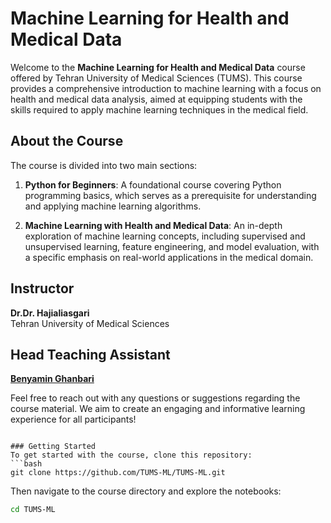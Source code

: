 # Machine Learning for Health and Medical Data

Welcome to the **Machine Learning for Health and Medical Data** course offered by Tehran University of Medical Sciences (TUMS). This course provides a comprehensive introduction to machine learning with a focus on health and medical data analysis, aimed at equipping students with the skills required to apply machine learning techniques in the medical field.

## About the Course
The course is divided into two main sections:

1. **Python for Beginners**: A foundational course covering Python programming basics, which serves as a prerequisite for understanding and applying machine learning algorithms.
   
2. **Machine Learning with Health and Medical Data**: An in-depth exploration of machine learning concepts, including supervised and unsupervised learning, feature engineering, and model evaluation, with a specific emphasis on real-world applications in the medical domain.


## Instructor
**Dr.Dr. Hajialiasgari**  
Tehran University of Medical Sciences

## Head Teaching Assistant
**[Benyamin Ghanbari](https://benyamin-ghanbari.github.io/)**

Feel free to reach out with any questions or suggestions regarding the course material. We aim to create an engaging and informative learning experience for all participants!

```

### Getting Started
To get started with the course, clone this repository:
```bash
git clone https://github.com/TUMS-ML/TUMS-ML.git
```

Then navigate to the course directory and explore the notebooks:
```bash
cd TUMS-ML
```


